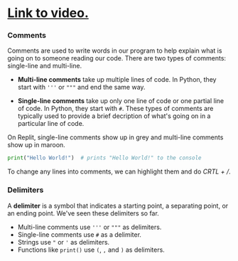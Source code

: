 # [Link to video.](...)

### Comments

Comments are used to write words in our program to help explain what is going on to someone reading our code. There are two types of comments: single-line and multi-line. 

* **Multi-line comments** take up multiple lines of code. In Python, they start with `'''` or `"""` and end the same way.

* **Single-line comments** take up only one line of code or one partial line of code. In Python, they start with `#`. These types of comments are typically used to provide a brief decription of what's going on in a particular line of code.

On Replit, single-line comments show up in grey and multi-line comments show up in maroon.

```python
print("Hello World!")  # prints "Hello World!" to the console
```

To change any lines into comments, we can highlight them and do *CRTL + /*.

### Delimiters

A **delimiter** is a symbol that indicates a starting point, a separating point, or an ending point. We've seen these delimiters so far.

* Multi-line comments use `'''` or `"""` as delimiters.
* Single-line comments use `#` as a delimiter.
* Strings use `"` or `'` as delimiters.
* Functions like `print()` use `(`, `,` and `)` as delimiters.
